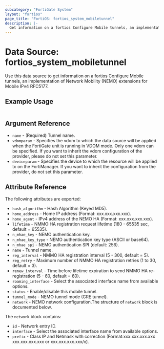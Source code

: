 ```yaml
---
subcategory: "FortiGate System"
layout: "fortios"
page_title: "FortiOS: fortios_system_mobiletunnel"
description: |-
  Get information on a fortios Configure Mobile tunnels, an implementation of Network Mobility (NEMO) extensions for Mobile IPv4 RFC5177.
---
```


# Data Source: fortios_system_mobiletunnel
Use this data source to get information on a fortios Configure Mobile tunnels, an implementation of Network Mobility (NEMO) extensions for Mobile IPv4 RFC5177.


## Example Usage

```hcl

```

## Argument Reference

* `name` - (Required) Tunnel name.
* `vdomparam` - Specifies the vdom to which the data source will be applied when the FortiGate unit is running in VDOM mode. Only one vdom can be specified. If you want to inherit the vdom configuration of the provider, please do not set this parameter.
* `deviceparam` - Specifies the device to which the resource will be applied to on the FortiManager. If you want to inherit the configuration from the provider, do not set this parameter.

## Attribute Reference

The following attributes are exported:

* `hash_algorithm` - Hash Algorithm (Keyed MD5).
* `home_address` - Home IP address (Format: xxx.xxx.xxx.xxx).
* `home_agent` - IPv4 address of the NEMO HA (Format: xxx.xxx.xxx.xxx).
* `lifetime` - NMMO HA registration request lifetime (180 - 65535 sec, default = 65535).
* `n_mhae_key` - NEMO authentication key.
* `n_mhae_key_type` - NEMO authentication key type (ASCII or base64).
* `n_mhae_spi` - NEMO authentication SPI (default: 256).
* `name` - Tunnel name.
* `reg_interval` - NMMO HA registration interval (5 - 300, default = 5).
* `reg_retry` - Maximum number of NMMO HA registration retries (1 to 30, default = 3).
* `renew_interval` - Time before lifetime expiration to send NMMO HA re-registration (5 - 60, default = 60).
* `roaming_interface` - Select the associated interface name from available options.
* `status` - Enable/disable this mobile tunnel.
* `tunnel_mode` - NEMO tunnel mode (GRE tunnel).
* `network` - NEMO network configuration.The structure of `network` block is documented below.

The `network` block contains:

* `id` - Network entry ID.
* `interface` - Select the associated interface name from available options.
* `prefix` - Class IP and Netmask with correction (Format:xxx.xxx.xxx.xxx xxx.xxx.xxx.xxx or xxx.xxx.xxx.xxx/x).
